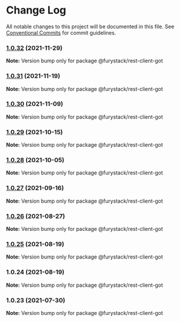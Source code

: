 # Change Log

All notable changes to this project will be documented in this file.
See [Conventional Commits](https://conventionalcommits.org) for commit guidelines.

### [1.0.32](https://github.com/furystack/furystack/compare/@furystack/rest-client-got@1.0.31...@furystack/rest-client-got@1.0.32) (2021-11-29)

**Note:** Version bump only for package @furystack/rest-client-got






### [1.0.31](https://github.com/furystack/furystack/compare/@furystack/rest-client-got@1.0.30...@furystack/rest-client-got@1.0.31) (2021-11-19)

**Note:** Version bump only for package @furystack/rest-client-got






### [1.0.30](https://github.com/furystack/furystack/compare/@furystack/rest-client-got@1.0.29...@furystack/rest-client-got@1.0.30) (2021-11-09)

**Note:** Version bump only for package @furystack/rest-client-got






### [1.0.29](https://github.com/furystack/furystack/compare/@furystack/rest-client-got@1.0.28...@furystack/rest-client-got@1.0.29) (2021-10-15)

**Note:** Version bump only for package @furystack/rest-client-got






### [1.0.28](https://github.com/furystack/furystack/compare/@furystack/rest-client-got@1.0.27...@furystack/rest-client-got@1.0.28) (2021-10-05)

**Note:** Version bump only for package @furystack/rest-client-got






### [1.0.27](https://github.com/furystack/furystack/compare/@furystack/rest-client-got@1.0.26...@furystack/rest-client-got@1.0.27) (2021-09-16)

**Note:** Version bump only for package @furystack/rest-client-got






### [1.0.26](https://github.com/furystack/furystack/compare/@furystack/rest-client-got@1.0.25...@furystack/rest-client-got@1.0.26) (2021-08-27)

**Note:** Version bump only for package @furystack/rest-client-got






### [1.0.25](https://github.com/furystack/furystack/compare/@furystack/rest-client-got@1.0.24...@furystack/rest-client-got@1.0.25) (2021-08-19)

**Note:** Version bump only for package @furystack/rest-client-got






### 1.0.24 (2021-08-19)

**Note:** Version bump only for package @furystack/rest-client-got






### 1.0.23 (2021-07-30)

**Note:** Version bump only for package @furystack/rest-client-got
